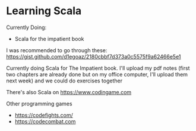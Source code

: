 # Learning Scala

Currently Doing:
- Scala for the impatient book

I was recommended to go through these: https://gist.github.com/d1egoaz/2180cbbf7d373a0c5575f9a62466e5e1

Currently doing Scala for The Impatient book. I'll upload my pdf notes (first two chapters are already done but on my office computer, I'll upload them next week) and we could do exercises together

There's also Scala on https://www.codingame.com

Other programming games
- https://codefights.com/
- https://codecombat.com
